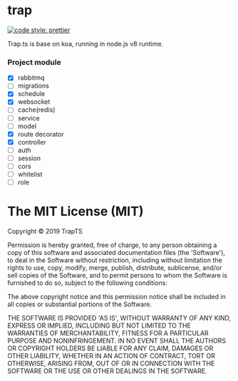 # trap

[![code style: prettier](https://img.shields.io/badge/code_style-prettier-ff69b4.svg?style=flat-square)](https://github.com/prettier/prettier)

Trap.ts is base on koa, running in node.js v8 runtime.

### Project module

- [x] rabbitmq
- [ ] migrations
- [x] schedule
- [x] websocket
- [ ] cache(redis)
- [ ] service
- [ ] model
- [x] route decorator
- [x] controller
- [ ] auth
- [ ] session
- [ ] cors
- [ ] whitelist
- [ ] role

# The MIT License (MIT)

Copyright © 2019 TrapTS

Permission is hereby granted, free of charge, to any person obtaining a copy of this software and associated documentation files (the 'Software'), to deal in the Software without restriction, including without limitation the rights to use, copy, modify, merge, publish, distribute, sublicense, and/or sell copies of the Software, and to permit persons to whom the Software is furnished to do so, subject to the following conditions:

The above copyright notice and this permission notice shall be included in all copies or substantial portions of the Software.

THE SOFTWARE IS PROVIDED 'AS IS', WITHOUT WARRANTY OF ANY KIND, EXPRESS OR IMPLIED, INCLUDING BUT NOT LIMITED TO THE WARRANTIES OF MERCHANTABILITY, FITNESS FOR A PARTICULAR PURPOSE AND NONINFRINGEMENT. IN NO EVENT SHALL THE AUTHORS OR COPYRIGHT HOLDERS BE LIABLE FOR ANY CLAIM, DAMAGES OR OTHER LIABILITY, WHETHER IN AN ACTION OF CONTRACT, TORT OR OTHERWISE, ARISING FROM, OUT OF OR IN CONNECTION WITH THE SOFTWARE OR THE USE OR OTHER DEALINGS IN THE SOFTWARE.

